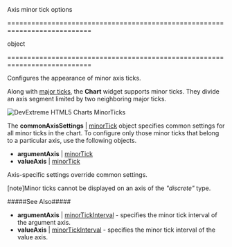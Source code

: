 <!--**
/*-------------------------------------------
    Auto-generated file. Do not modify.
-------------------------------------------

**-->
<!--d-->Axis minor tick options<!--/d-->
===========================================================================
<!--type-->object<!--/type-->
===========================================================================

<!--shortDescription-->
Configures the appearance of minor axis ticks.
<!--/shortDescription-->

<!--fullDescription-->
Along with [major ticks](/Documentation/ApiReference/Data_Visualization_Widgets/dxChart/Configuration/commonAxisSettings/tick/), the **Chart** widget supports minor ticks. They divide an axis segment limited by two neighboring major ticks.

![DevExtreme HTML5 Charts MinorTicks](/Content/images/doc/16_1/ChartJS/visual_elements/minor_ticks.png)

The **commonAxisSettings** | [minorTick](/Documentation/ApiReference/Data_Visualization_Widgets/dxChart/Configuration/commonAxisSettings/minorTick/) object specifies common settings for all minor ticks in the chart. To configure only those minor ticks that belong to a particular axis, use the following objects.

- **argumentAxis** | [minorTick](/Documentation/ApiReference/Data_Visualization_Widgets/dxChart/Configuration/argumentAxis/minorTick/)     
- **valueAxis** | [minorTick](/Documentation/ApiReference/Data_Visualization_Widgets/dxChart/Configuration/valueAxis/minorTick/)     

Axis-specific settings override common settings.

[note]Minor ticks cannot be displayed on an axis of the *"discrete"* type.

#####See Also#####
- **argumentAxis** | [minorTickInterval](/Documentation/ApiReference/Data_Visualization_Widgets/dxChart/Configuration/argumentAxis/minorTickInterval/) - specifies the minor tick interval of the argument axis.
- **valueAxis** | [minorTickInterval](/Documentation/ApiReference/Data_Visualization_Widgets/dxChart/Configuration/valueAxis/minorTickInterval/) - specifies the minor tick interval of the value axis.
<!--/fullDescription-->